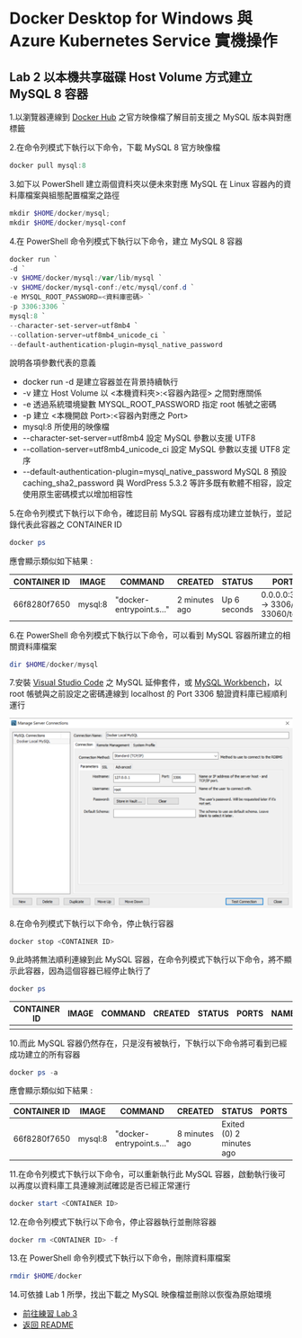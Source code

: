 # Docker Desktop for Windows 與 Azure Kubernetes Service 實機操作


## Lab 2 以本機共享磁碟 Host Volume 方式建立 MySQL 8 容器
1.以瀏覽器連線到 [Docker Hub](https://hub.docker.com/_/mysql) 之官方映像檔了解目前支援之 MySQL 版本與對應標籤

2.在命令列模式下執行以下命令，下載 MySQL 8 官方映像檔
```powershell
docker pull mysql:8
```
3.如下以 PowerShell 建立兩個資料夾以便未來對應 MySQL 在 Linux 容器內的資料庫檔案與組態配置檔案之路徑
```powershell
mkdir $HOME/docker/mysql;
mkdir $HOME/docker/mysql-conf
```

4.在 PowerShell 命令列模式下執行以下命令，建立 MySQL 8 容器
```powershell
docker run `
-d `
-v $HOME/docker/mysql:/var/lib/mysql `
-v $HOME/docker/mysql-conf:/etc/mysql/conf.d `
-e MYSQL_ROOT_PASSWORD=<資料庫密碼> `
-p 3306:3306 `
mysql:8 `
--character-set-server=utf8mb4 `
--collation-server=utf8mb4_unicode_ci `
--default-authentication-plugin=mysql_native_password
```

說明各項參數代表的意義
* docker run -d 是建立容器並在背景持續執行
* -v 建立 Host Volume 以 <本機資料夾>:<容器內路徑> 之間對應關係
* -e 透過系統環境變數 MYSQL_ROOT_PASSWORD 指定 root 帳號之密碼
* -p 建立 <本機開啟 Port>:<容器內對應之 Port>
* mysql:8 所使用的映像檔
* --character-set-server=utf8mb4 設定 MySQL 參數以支援 UTF8
* --collation-server=utf8mb4_unicode_ci 設定 MySQL 參數以支援 UTF8 定序
* --default-authentication-plugin=mysql_native_password MySQL 8 預設 caching_sha2_password 與 WordPress 5.3.2 等許多既有軟體不相容，設定使用原生密碼模式以增加相容性

5.在命令列模式下執行以下命令，確認目前 MySQL 容器有成功建立並執行，並記錄代表此容器之 CONTAINER ID

```powershell
docker ps
```
應會顯示類似如下結果 :

| CONTAINER ID | IMAGE   | COMMAND                | CREATED       | STATUS | PORTS                              | NAMES          |
|--------------|---------|------------------------|---------------|--------|------------------------------------|----------------|
| 66f8280f7650 | mysql:8 | "docker-entrypoint.s…" | 2 minutes ago |  Up 6 seconds | 0.0.0.0:3306 -> 3306/tcp, 33060/tcp | reverent_haibt |

6.在 PowerShell 命令列模式下執行以下命令，可以看到 MySQL 容器所建立的相關資料庫檔案

```powershell
dir $HOME/docker/mysql
```

7.安裝 [Visual Studio Code](https://github.com/cweijan/vscode-mysql) 之 MySQL 延伸套件，或 [MySQL Workbench](https://dev.mysql.com/downloads/workbench/)，以 root 帳號與之前設定之密碼連線到 localhost 的 Port 3306 驗證資料庫已經順利運行

![MySQL Workbench 連線測試](images/mysqlworkbench.png)

8.在命令列模式下執行以下命令，停止執行容器
```powershell
docker stop <CONTAINER ID>
```

9.此時將無法順利連線到此 MySQL 容器，在命令列模式下執行以下命令，將不顯示此容器，因為這個容器已經停止執行了
```powershell
docker ps
```

| CONTAINER ID | IMAGE   | COMMAND                | CREATED       | STATUS | PORTS                              | NAMES          |
|--------------|---------|------------------------|---------------|--------|------------------------------------|----------------|
| | | | | | | 


10.而此 MySQL 容器仍然存在，只是沒有被執行，下執行以下命令將可看到已經成功建立的所有容器
```powershell
docker ps -a
```
應會顯示類似如下結果 :

| CONTAINER ID | IMAGE   | COMMAND                | CREATED       | STATUS | PORTS                              | NAMES          |
|--------------|---------|------------------------|---------------|--------|------------------------------------|----------------|
| 66f8280f7650 | mysql:8 | "docker-entrypoint.s…" | 8 minutes ago | Exited (0) 2 minutes ago |  | reverent_haibt |

11.在命令列模式下執行以下命令，可以重新執行此 MySQL 容器，啟動執行後可以再度以資料庫工具連線測試確認是否已經正常運行
```powershell
docker start <CONTAINER ID>
```

12.在命令列模式下執行以下命令，停止容器執行並刪除容器
```powershell
docker rm <CONTAINER ID> -f
```

13.在 PowerShell 命令列模式下執行以下命令，刪除資料庫檔案
```powershell
rmdir $HOME/docker
```

14.可依據 Lab 1 所學，找出下載之 MySQL 映像檔並刪除以恢復為原始環境

* [前往練習 Lab 3](Labs-03.md)
* [返回 README](README.md)

